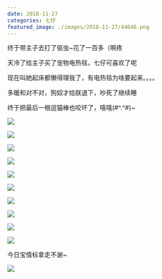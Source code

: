 ```yaml
---
date: 2018-11-27
categories: 七仔
featured_image: ./images/2018-11-27/44646.png
---
```


终于带主子去打了驱虫~花了一百多（啊疼

天冷了给主子买了宠物电热毯，七仔可喜欢了呢

现在叫她起床都懒得理我了，有电热毯为啥要起来。。。。

多暖和对不对，狗奴才给朕退下，吵死了继续睡

终于把最后一根逗猫棒也咬坏了，嘻嘻(#^.^#)~

![](/images/2018-11-27/44646.png)

![](/images/2018-11-27/44647.png)

![](/images/2018-11-27/44648.png)

![](/images/2018-11-27/44649.png)

![](/images/2018-11-27/44650.png)

![](/images/2018-11-27/44652.png)

![](/images/2018-11-27/44653.png)

![](/images/2018-11-27/44654.png)

![](/images/2018-11-27/44655.png)

![](/images/2018-11-27/44656.png)

今日宝情标拿走不谢~

![](/images/2018-11-27/44657.png)
